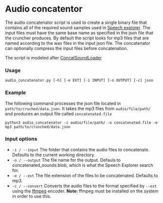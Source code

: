 # Audio concatentor

The audio concatenator script is used to create a single binary file that contains all of the required sound samples used in [Speech explorer](https://github.com/SSGL-SEP/speech_explorer). The input files must have the same base name as specified in the json file that the cruncher produces. By default the script looks for mp3 files that are named according to the wav files in the input json file. The concatenator can optionally compress the input files before concatenation. 

The script is modeled after [ConcatSoundLoader](https://github.com/spite/ConcatSoundLoader)

### Usage
```shell
audio_concatenator.py [-h] [-e EXT] [-i INPUT] [-o OUTPUT] [-c] json
``` 

### Example

The following command processes the json file located in `path/to/cruched/data.json`. It takes the mp3 files from `audio/file/path/` and produces an output file called `concatenated.file`

```shell
python3 audio_concatenator -i audio/file/path/ -o concatenated.file -e mp3 path/to/crunched/data.json
```

### Input options

* `-i / --input` The folder that contains the audio files to concatenate. Defaults to the current working directory.
* `-o / --output` The file name for the output. Defauls to concatenated_sounds.blob, which is what the Speech Explorer search for.
* `-e / --ext` The file extension of the files to be concatenated. Defaults to mp3.
* `-c / --convert` Converts the audio files to the format specified by `--ext` using the [ffmpeg](https://ffmpeg.org/) encoder. __Note:__ ffmpeg must be installed on the system in order to use this.

